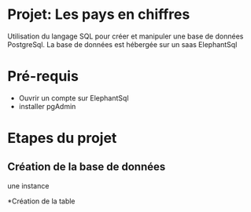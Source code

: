 # Projet: Les pays en chiffres
Utilisation du langage SQL pour créer et manipuler une base de données PostgreSql.
La base de données est hébergée sur un saas ElephantSql

# Pré-requis
* Ouvrir un compte sur ElephantSql
* installer pgAdmin

# Etapes du projet
## Création de la base de données                                                                        
une instance

*Création de la table
